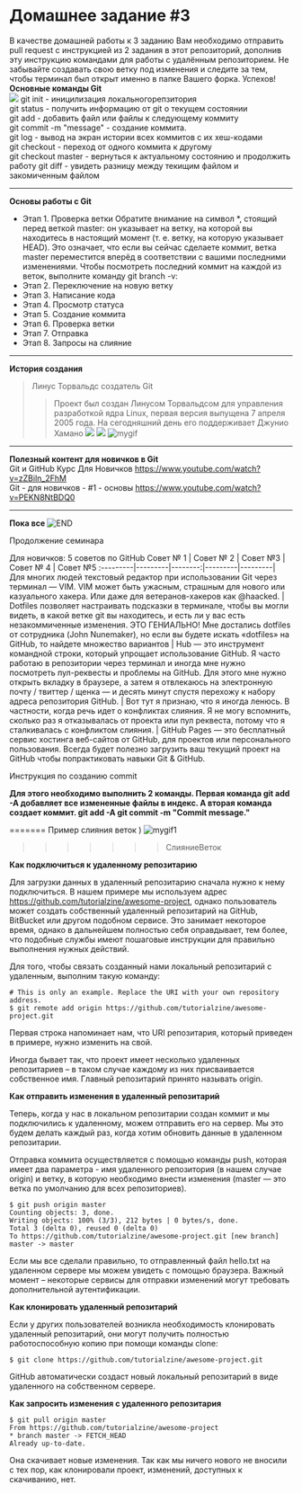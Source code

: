 # Домашнее задание #3

В качестве домашней работы к 3 заданию Вам необходимо отправить pull request с инструкцией из 2 задания в этот репозиторий, дополнив эту инструкцию командами для работы с удалённым репозиторием. Не забывайте создавать свою ветку под изменения и следите за тем, чтобы терминал был открыт именно в папке Вашего форка. Успехов!
**Основные команды Git**  
![](https://tehnikaarenda.ru/wp-content/uploads/9/0/3/90317cdfaf1a8f4d0c9f12ed5016d890.jpeg)
git init - иницилизация локальногорепзитория            
git status - получить информацию от git о текущем состоянии   
git add - добавить файл или файлы к    следующему коммиту      
git commit -m "message" - создание коммита.    
git log - вывод на экран истории всех коммитов с их хеш-кодами    
git checkout - переход от одного коммита к другому      
git checkout master - вернуться к актуальному состоянию и продолжить работу
git diff - увидеть разницу между текищим файлом и закомиченным файлом
_______
**Основы работы с Git**
+ Этап 1. Проверка ветки
Обратите внимание на символ *, стоящий перед веткой master: он указывает на ветку, на которой вы находитесь в настоящий момент (т. е. ветку, на которую указывает HEAD). Это означает, что если вы сейчас сделаете коммит, ветка master переместится вперёд в соответствии с вашими последними изменениями. Чтобы посмотреть последний коммит на каждой из веток, выполните команду git branch -v:
+ Этап 2. Переключение на новую ветку
+ Этап 3. Написание кода
+ Этап 4. Просмотр статуса
+ Этап 5. Создание коммита
+ Этап 6. Проверка ветки
+ Этап 7. Отправка
+ Этап 8. Запросы на слияние
_____  

**История создания**
> Линус Торвальдс создатель Git
>> Проект был создан Линусом Торвальдсом для управления разработкой ядра Linux, первая версия выпущена 7 апреля 2005 года. На сегодняшний день его поддерживает Джунио Хамано
![]( https://coderlessons.com/wp-content/uploads/images/jcg/5d5b1d38799901cd0c14f3a40dfecd0c.jpg )
![](https://www.ferra.ru/imgs/2019/06/07/09/3402683/c832799a39975e2f18ab80c4f7280046a99fe82c.gif )
![mygif](https://i.gifer.com/3otv.gif)
_______
**Полезный контент для новичков в Git**    
Git и GitHub Курс Для Новичков https://www.youtube.com/watch?v=zZBiln_2FhM   
Git - для новичков - #1 - основы https://www.youtube.com/watch?v=PEKN8NtBDQ0
_____
**Пока все**
![END](https://habrastorage.org/getpro/habr/post_images/745/d3b/573/745d3b573b775d4cb4df10f0c57381e6.jpg)

Продолжение семинара

Для новичков: 5 советов по GitHub
Совет № 1  | Совет № 2 | Совет №3 | Совет № 4 | Совет №5
:---------|---------|--------:|---------|---------|
Для многих людей текстовый редактор при использовании Git через терминал — VIM. VIM может быть ужасным, страшным для нового или казуального хакера. Или даже для ветеранов-хакеров как @haacked. | Dotfiles позволяет настраивать подсказки в терминале, чтобы вы могли видеть, в какой ветке git вы находитесь, и есть ли у вас есть незакоммиченные изменения. ЭТО ГЕНИАЛЬНО! Мне достались dotfiles от сотрудника (John Nunemaker), но если вы будете искать «dotfiles» на GitHub, то найдете множество вариантов | Hub — это инструмент командной строки, который упрощает использование GitHub. Я часто работаю в репозитории через терминал и иногда мне нужно посмотреть пул-реквесты и проблемы на GitHub. Для этого мне нужно открыть вкладку в браузере, а затем я отвлекаюсь на электронную почту / твиттер / щенка — и десять минут спустя перехожу к набору адреса репозитория GitHub. | Вот тут я признаю, что я иногда ленюсь. В частности, когда речь идет о конфликтах слияния. Я не могу вспомнить, сколько раз я отказывалась от проекта или пул реквеста, потому что я сталкивалась с конфликтом слияния. | GitHub Pages — это бесплатный сервис хостинга веб-сайтов от GitHub, для проектов или персонального пользования. Всегда будет полезно загрузить ваш текущий проект на GitHub чтобы попрактиковать навыки Git & GitHub.

Инструкция по созданию commit

**Для этого необходимо выполнить 2 команды. Первая команда git add -A добавляет все измененные файлы в индекс. А вторая команда создает коммит. git add -A git commit -m "Commit message."**


=======
Пример слияния веток )
![mygif1](https://miro.medium.com/1*McV_rylg2T2Y6dOb1x3wCw.gif)
>>>>>>> СлияниеВеток


**Как подключиться к удаленному репозитарию**

Для загрузки данных в удаленный репозитарию сначала нужно к нему подключиться. В нашем примере мы используем адрес https://github.com/tutorialzine/awesome-project, однако пользователь может создать собственный удаленный репозитарий на GitHub, BitBucket или другом подобном сервисе. Это занимает некоторое время, однако в дальнейшем полностью себя оправдывает, тем более, что подобные службы имеют пошаговые инструкции для правильно выполнения нужных действий.

Для того, чтобы связать созданный нами локальный репозитарий с удаленным, выполним такую команду:

    # This is only an example. Replace the URI with your own repository address.
    $ git remote add origin https://github.com/tutorialzine/awesome-project.git   
Первая строка напоминает нам, что URI репозитария, который приведен в примере, нужно изменить на свой.

Иногда бывает так, что проект имеет несколько удаленных репозитариев – в таком случае каждому из них присваивается собственное имя. Главный репозитарий принято называть origin.

**Как отправить изменения в удаленный репозитарий**

Теперь, когда у нас в локальном репозитарии создан коммит и мы подключились к удаленному, можем отправить его на сервер. Мы это будем делать каждый раз, когда хотим обновить данные в удаленном репозитарии.

Отправка коммита осуществляется с помощью команды push, которая имеет два параметра - имя удаленного репозитория (в нашем случае origin) и ветку, в которую необходимо внести изменения (master — это ветка по умолчанию для всех репозиториев).

    $ git push origin master
    Counting objects: 3, done.
    Writing objects: 100% (3/3), 212 bytes | 0 bytes/s, done.
    Total 3 (delta 0), reused 0 (delta 0)
    To https://github.com/tutorialzine/awesome-project.git [new branch] master -> master    

Если мы все сделали правильно, то отправленный файл hello.txt на удаленном сервере мы можем увидеть с помощью браузера. Важный момент – некоторые сервисы для отправки изменений могут требовать дополнительной аутентификации.

**Как клонировать удаленный репозитарий**

Если у других пользователей возникла необходимость клонировать удаленный репозитарий, они могут получить полностью работоспособную копию при помощи команды clone:

    $ git clone https://github.com/tutorialzine/awesome-project.git

GitHub автоматически создаст новый локальный репозитарий в виде удаленного на собственном сервере.

**Как запросить изменения с удаленного репозитария**

    $ git pull origin master
    From https://github.com/tutorialzine/awesome-project
    * branch master -> FETCH_HEAD
    Already up-to-date.
Она скачивает новые изменения. Так как мы ничего нового не вносили с тех пор, как клонировали проект, изменений, доступных к скачиванию, нет.